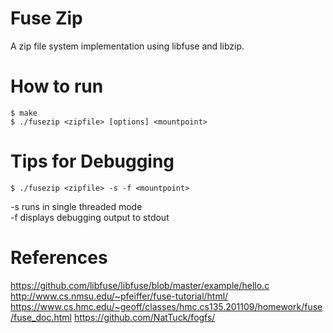 Fuse Zip
========

A zip file system implementation using libfuse and libzip.

How to run
==========

```
$ make
$ ./fusezip <zipfile> [options] <mountpoint>
```

Tips for Debugging
==================
```
$ ./fusezip <zipfile> -s -f <mountpoint>
```

  -s runs in single threaded mode  
  -f displays debugging output to stdout  

References
==========

https://github.com/libfuse/libfuse/blob/master/example/hello.c
http://www.cs.nmsu.edu/~pfeiffer/fuse-tutorial/html/
https://www.cs.hmc.edu/~geoff/classes/hmc.cs135.201109/homework/fuse/fuse_doc.html
https://github.com/NatTuck/fogfs/
